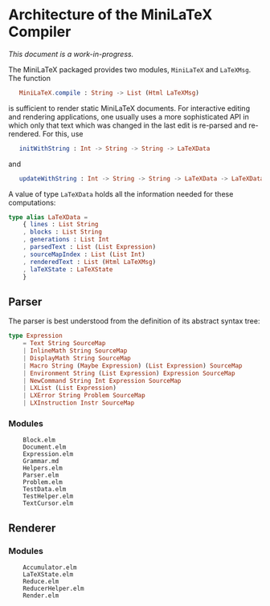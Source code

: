# Architecture of the MiniLaTeX Compiler

_This document is a work-in-progress._

The MiniLaTeX packaged provides two modules, `MiniLaTeX` and 
`LaTeXMsg`.  The function

```elm
   MiniLaTeX.compile : String -> List (Html LaTeXMsg)
```

is sufficient to render static MiniLaTeX documents.
For interactive editing and rendering applications,
one usually uses a more sophisticated API in which
only that text which was changed in the last edit
is re-parsed and re-rendered.  For this, use

```elm
   initWithString : Int -> String -> String -> LaTeXData
```

and

```elm
   updateWithString : Int -> String -> String -> LaTeXData -> LaTeXData
```

A value of type `LaTeXData` holds all the information
needed for these computations:

```elm
type alias LaTeXData =
    { lines : List String
    , blocks : List String
    , generations : List Int
    , parsedText : List (List Expression)
    , sourceMapIndex : List (List Int)
    , renderedText : List (Html LaTeXMsg)
    , laTeXState : LaTeXState
    }
```


## Parser

The parser is best understood from the definition
of its abstract syntax tree:

```elm
type Expression
    = Text String SourceMap
    | InlineMath String SourceMap
    | DisplayMath String SourceMap
    | Macro String (Maybe Expression) (List Expression) SourceMap
    | Environment String (List Expression) Expression SourceMap 
    | NewCommand String Int Expression SourceMap
    | LXList (List Expression)
    | LXError String Problem SourceMap
    | LXInstruction Instr SourceMap
```

### Modules

```
    Block.elm
    Document.elm
    Expression.elm
    Grammar.md
    Helpers.elm
    Parser.elm
    Problem.elm
    TestData.elm
    TestHelper.elm
    TextCursor.elm
```
## Renderer


### Modules

```
    Accumulator.elm
    LaTeXState.elm
    Reduce.elm
    ReducerHelper.elm
    Render.elm
```



